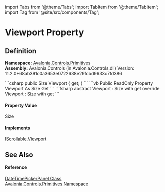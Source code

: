 import Tabs from '@theme/Tabs'; 
import TabItem from '@theme/TabItem'; 
import Tag from '@site/src/components/Tag'; 

# Viewport Property




## Definition
**Namespace:** <a href="N_Avalonia_Controls_Primitives">Avalonia.Controls.Primitives</a>  
**Assembly:** Avalonia.Controls (in Avalonia.Controls.dll) Version: 11.2.0+68ab391c0a3653e0722638e29fcbd9633c7fd386

<Tabs groupId="api-code-preview">
<TabItem value="csharp" label="C#">
```csharp
public Size Viewport { get; }
```
</TabItem>
<TabItem value="vb" label="VB">
```vb
Public ReadOnly Property Viewport As Size
	Get
```
</TabItem>
<TabItem value="fsharp" label="F#">
```fsharp
abstract Viewport : Size with get
override Viewport : Size with get
```
</TabItem>
</Tabs>



#### Property Value
Size

#### Implements
<a href="P_Avalonia_Controls_Primitives_IScrollable_Viewport">IScrollable.Viewport</a>  


## See Also


#### Reference
<a href="T_Avalonia_Controls_Primitives_DateTimePickerPanel">DateTimePickerPanel Class</a>  
<a href="N_Avalonia_Controls_Primitives">Avalonia.Controls.Primitives Namespace</a>  

